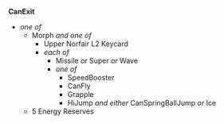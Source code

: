 ﻿**CanExit**

- *one of*
  - Morph *and one of*
    - Upper Norfair L2 Keycard
    - *each of*
      - Missile *or* Super *or* Wave
      - *one of*
        - SpeedBooster
        - CanFly
        - Grapple
        - HiJump *and either* CanSpringBallJump *or* Ice
  - 5 Energy Reserves
